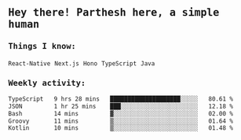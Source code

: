 <samp>
    <h2>Hey there! Parthesh here, a simple human</h2>
    <h3>Things I know: </h3>
    <code>React-Native</code> <code>Next.js</code> <code>Hono</code> <code>TypeScript</code> <code>Java</code>
    <h3>Weekly activity:</h3>
<!--START_SECTION:waka-->

```txt
TypeScript   9 hrs 28 mins   ████████████████████░░░░░   80.61 %
JSON         1 hr 25 mins    ███░░░░░░░░░░░░░░░░░░░░░░   12.18 %
Bash         14 mins         ▓░░░░░░░░░░░░░░░░░░░░░░░░   02.00 %
Groovy       11 mins         ▒░░░░░░░░░░░░░░░░░░░░░░░░   01.64 %
Kotlin       10 mins         ▒░░░░░░░░░░░░░░░░░░░░░░░░   01.48 %
```

<!--END_SECTION:waka-->
</samp>
